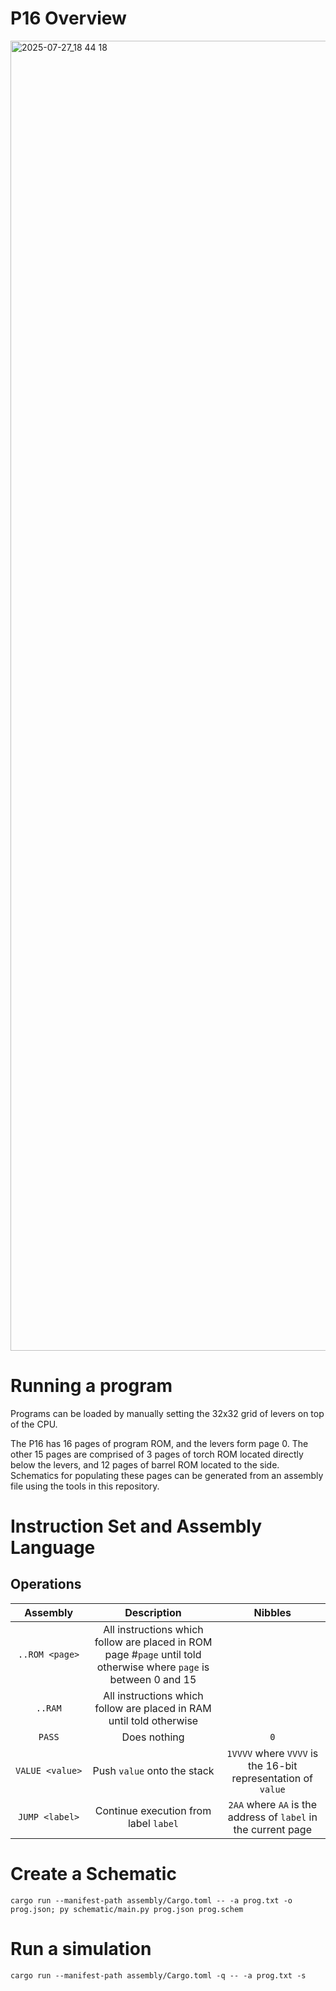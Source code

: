 # P16 Overview

<img width="3011" height="2096" alt="2025-07-27_18 44 18" src="https://github.com/user-attachments/assets/af91c305-50c6-475f-ae44-ff7390219cea" />

# Running a program

Programs can be loaded by manually setting the 32x32 grid of levers on top of the CPU.

The P16 has 16 pages of program ROM, and the levers form page 0. The other 15 pages are comprised of 3 pages of torch ROM located directly below the levers, and 12 pages of barrel ROM located to the side. Schematics for populating these pages can be generated from an assembly file using the tools in this repository.

# Instruction Set and Assembly Language

## Operations



|    Assembly     |                                                    Description                                                     |                            Nibbles                             |
| :-------------: | :----------------------------------------------------------------------------------------------------------------: | :------------------------------------------------------------: |
| `..ROM <page>`  | All instructions which follow are placed in ROM page #`page` until told otherwise where `page` is between 0 and 15 |                                                                |
|     `..RAM`     |                        All instructions which follow are placed in RAM until told otherwise                        |                                                                |
|     `PASS`      |                                                    Does nothing                                                    |                              `0`                               |
| `VALUE <value>` |                                            Push `value` onto the stack                                             |  `1VVVV` where `VVVV` is the 16-bit representation of `value`  |
| `JUMP <label>`  |                                       Continue execution from label `label`                                        | `2AA` where `AA` is the address of `label` in the current page |




# Create a Schematic

`cargo run --manifest-path assembly/Cargo.toml -- -a prog.txt -o prog.json; py schematic/main.py prog.json prog.schem`

# Run a simulation

`cargo run --manifest-path assembly/Cargo.toml -q -- -a prog.txt -s`

